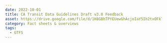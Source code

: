 ```yaml
---
date: 2022-10-01
title: CA Transit Data Guidelines Draft v3.0 Feedback
asset: https://drive.google.com/file/d/1H8GBhTPYEUewGhAcjoIaY5Ih2txOFkTz/view?usp=share_link
category: Fact sheets & overviews
tags:
  - GTFS
---
```

